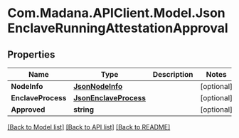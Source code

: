
# Com.Madana.APIClient.Model.JsonEnclaveRunningAttestationApproval

## Properties

Name | Type | Description | Notes
------------ | ------------- | ------------- | -------------
**NodeInfo** | [**JsonNodeInfo**](JsonNodeInfo.md) |  | [optional] 
**EnclaveProcess** | [**JsonEnclaveProcess**](JsonEnclaveProcess.md) |  | [optional] 
**Approved** | **string** |  | [optional] 

[[Back to Model list]](../README.md#documentation-for-models)
[[Back to API list]](../README.md#documentation-for-api-endpoints)
[[Back to README]](../README.md)

